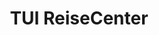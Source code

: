 ---
title: "TUI ReiseCenter"
url: /muenchen/tui-reisecenter-wasserburger-landstrasse/
shop: Reisebüro
---